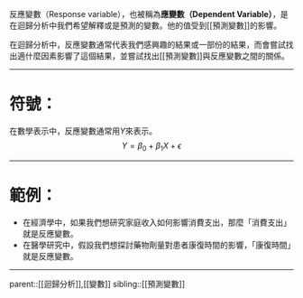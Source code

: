 反應變數（Response variable），也被稱為**應變數（Dependent Variable）**，是在迴歸分析中我們希望解釋或是預測的變數。他的值受到[[預測變數]]的影響。

在迴歸分析中，反應變數通常代表我們感興趣的結果或一部份的結果，而會嘗試找出適什麼因素影響了這個結果，並嘗試找出[[預測變數]]與反應變數之間的關係。
- - -
# 符號：
在數學表示中，反應變數通常用$Y$來表示。
$$
Y=\beta_0+\beta_1X+\epsilon
$$

- - -
# 範例：
- 在經濟學中，如果我們想研究家庭收入如何影響消費支出，那麼「消費支出」就是反應變數。
- 在醫學研究中，假設我們想探討藥物劑量對患者康復時間的影響，「康復時間」就是反應變數。
- - -
parent::[[迴歸分析]],[[變數]]
sibling::[[預測變數]]